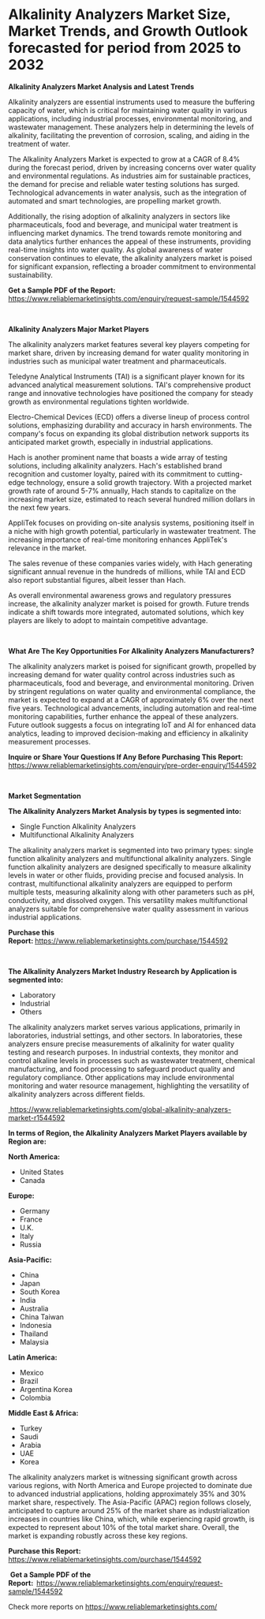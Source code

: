 <p><h1>Alkalinity Analyzers Market Size, Market Trends, and Growth Outlook forecasted for period from 2025 to 2032</h1></p><p><strong>Alkalinity Analyzers Market Analysis and Latest Trends</strong></p>
<p><p>Alkalinity analyzers are essential instruments used to measure the buffering capacity of water, which is critical for maintaining water quality in various applications, including industrial processes, environmental monitoring, and wastewater management. These analyzers help in determining the levels of alkalinity, facilitating the prevention of corrosion, scaling, and aiding in the treatment of water.</p><p>The Alkalinity Analyzers Market is expected to grow at a CAGR of 8.4% during the forecast period, driven by increasing concerns over water quality and environmental regulations. As industries aim for sustainable practices, the demand for precise and reliable water testing solutions has surged. Technological advancements in water analysis, such as the integration of automated and smart technologies, are propelling market growth. </p><p>Additionally, the rising adoption of alkalinity analyzers in sectors like pharmaceuticals, food and beverage, and municipal water treatment is influencing market dynamics. The trend towards remote monitoring and data analytics further enhances the appeal of these instruments, providing real-time insights into water quality. As global awareness of water conservation continues to elevate, the alkalinity analyzers market is poised for significant expansion, reflecting a broader commitment to environmental sustainability.</p></p>
<p><strong>Get a Sample PDF of the Report:&nbsp;</strong> <a href="https://www.reliablemarketinsights.com/enquiry/request-sample/1544592?utm_campaign=3167&utm_medium=2&utm_source=Github&utm_content=ia&utm_term=11042025&utm_id=alkalinity-analyzers">https://www.reliablemarketinsights.com/enquiry/request-sample/1544592</a></p>
<p>&nbsp;</p>
<p><strong>Alkalinity Analyzers Major Market Players</strong></p>
<p><p>The alkalinity analyzers market features several key players competing for market share, driven by increasing demand for water quality monitoring in industries such as municipal water treatment and pharmaceuticals. </p><p>Teledyne Analytical Instruments (TAI) is a significant player known for its advanced analytical measurement solutions. TAI's comprehensive product range and innovative technologies have positioned the company for steady growth as environmental regulations tighten worldwide. </p><p>Electro-Chemical Devices (ECD) offers a diverse lineup of process control solutions, emphasizing durability and accuracy in harsh environments. The company's focus on expanding its global distribution network supports its anticipated market growth, especially in industrial applications.</p><p>Hach is another prominent name that boasts a wide array of testing solutions, including alkalinity analyzers. Hach's established brand recognition and customer loyalty, paired with its commitment to cutting-edge technology, ensure a solid growth trajectory. With a projected market growth rate of around 5-7% annually, Hach stands to capitalize on the increasing market size, estimated to reach several hundred million dollars in the next few years.</p><p>AppliTek focuses on providing on-site analysis systems, positioning itself in a niche with high growth potential, particularly in wastewater treatment. The increasing importance of real-time monitoring enhances AppliTek's relevance in the market.</p><p>The sales revenue of these companies varies widely, with Hach generating significant annual revenue in the hundreds of millions, while TAI and ECD also report substantial figures, albeit lesser than Hach.</p><p>As overall environmental awareness grows and regulatory pressures increase, the alkalinity analyzer market is poised for growth. Future trends indicate a shift towards more integrated, automated solutions, which key players are likely to adopt to maintain competitive advantage.</p></p>
<p>&nbsp;</p>
<p><strong>What Are The Key Opportunities For Alkalinity Analyzers Manufacturers?</strong></p>
<p><p>The alkalinity analyzers market is poised for significant growth, propelled by increasing demand for water quality control across industries such as pharmaceuticals, food and beverage, and environmental monitoring. Driven by stringent regulations on water quality and environmental compliance, the market is expected to expand at a CAGR of approximately 6% over the next five years. Technological advancements, including automation and real-time monitoring capabilities, further enhance the appeal of these analyzers. Future outlook suggests a focus on integrating IoT and AI for enhanced data analytics, leading to improved decision-making and efficiency in alkalinity measurement processes.</p></p>
<p><strong>Inquire or Share Your Questions If Any Before Purchasing This Report:</strong> <a href="https://www.reliablemarketinsights.com/enquiry/pre-order-enquiry/1544592?utm_campaign=3167&utm_medium=2&utm_source=Github&utm_content=ia&utm_term=11042025&utm_id=alkalinity-analyzers">https://www.reliablemarketinsights.com/enquiry/pre-order-enquiry/1544592</a></p>
<p>&nbsp;</p>
<p><strong>Market Segmentation</strong></p>
<p><strong>The Alkalinity Analyzers Market Analysis by types is segmented into:</strong></p>
<p><ul><li>Single Function Alkalinity Analyzers</li><li>Multifunctional Alkalinity Analyzers</li></ul></p>
<p><p>The alkalinity analyzers market is segmented into two primary types: single function alkalinity analyzers and multifunctional alkalinity analyzers. Single function alkalinity analyzers are designed specifically to measure alkalinity levels in water or other fluids, providing precise and focused analysis. In contrast, multifunctional alkalinity analyzers are equipped to perform multiple tests, measuring alkalinity along with other parameters such as pH, conductivity, and dissolved oxygen. This versatility makes multifunctional analyzers suitable for comprehensive water quality assessment in various industrial applications.</p></p>
<p><strong>Purchase this Report:&nbsp;</strong><a href="https://www.reliablemarketinsights.com/purchase/1544592?utm_campaign=3167&utm_medium=2&utm_source=Github&utm_content=ia&utm_term=11042025&utm_id=alkalinity-analyzers">https://www.reliablemarketinsights.com/purchase/1544592</a></p>
<p>&nbsp;</p>
<p><strong>The Alkalinity Analyzers Market Industry Research by Application is segmented into:</strong></p>
<p><ul><li>Laboratory</li><li>Industrial</li><li>Others</li></ul></p>
<p><p>The alkalinity analyzers market serves various applications, primarily in laboratories, industrial settings, and other sectors. In laboratories, these analyzers ensure precise measurements of alkalinity for water quality testing and research purposes. In industrial contexts, they monitor and control alkaline levels in processes such as wastewater treatment, chemical manufacturing, and food processing to safeguard product quality and regulatory compliance. Other applications may include environmental monitoring and water resource management, highlighting the versatility of alkalinity analyzers across different fields.</p></p>
<p><a href="https://www.reliablemarketinsights.com/global-alkalinity-analyzers-market-r1544592?utm_campaign=3167&utm_medium=2&utm_source=Github&utm_content=ia&utm_term=11042025&utm_id=alkalinity-analyzers">&nbsp;https://www.reliablemarketinsights.com/global-alkalinity-analyzers-market-r1544592</a></p>
<p><strong>In terms of Region, the Alkalinity Analyzers Market Players available by Region are:</strong></p>
<p>
    <p> <strong> North America: </strong>
        <ul>
            <li>United States</li>
            <li>Canada</li>
        </ul>
        </p> 
    <p> <strong> Europe: </strong>
        <ul>
            <li>Germany</li>
            <li>France</li>
            <li>U.K.</li>
            <li>Italy</li>
            <li>Russia</li>
        </ul>
        </p> 
    <p> <strong> Asia-Pacific: </strong>
        <ul>
            <li>China</li>
            <li>Japan</li>
            <li>South Korea</li>
            <li>India</li>
            <li>Australia</li>
            <li>China Taiwan</li>
            <li>Indonesia</li>
            <li>Thailand</li>
            <li>Malaysia</li>
        </ul>
        </p> 
    <p> <strong> Latin America: </strong>
        <ul>
            <li>Mexico</li>
            <li>Brazil</li>
            <li>Argentina Korea</li>
            <li>Colombia</li>
        </ul>
        </p> 
    <p> <strong> Middle East & Africa: </strong>
        <ul>
            <li>Turkey</li>
            <li>Saudi</li>
            <li>Arabia</li>
            <li>UAE</li>
            <li>Korea</li>
        </ul>
    </p>
    </p>
<p><p>The alkalinity analyzers market is witnessing significant growth across various regions, with North America and Europe projected to dominate due to advanced industrial applications, holding approximately 35% and 30% market share, respectively. The Asia-Pacific (APAC) region follows closely, anticipated to capture around 25% of the market share as industrialization increases in countries like China, which, while experiencing rapid growth, is expected to represent about 10% of the total market share. Overall, the market is expanding robustly across these key regions.</p></p>
<p><strong>Purchase this Report: </strong><a href="https://www.reliablemarketinsights.com/purchase/1544592?utm_campaign=3167&utm_medium=2&utm_source=Github&utm_content=ia&utm_term=11042025&utm_id=alkalinity-analyzers">https://www.reliablemarketinsights.com/purchase/1544592</a></p>
<p>&nbsp;<strong>Get a Sample PDF of the Report:&nbsp;&nbsp;</strong><a href="https://www.reliablemarketinsights.com/enquiry/request-sample/1544592?utm_campaign=3167&utm_medium=2&utm_source=Github&utm_content=ia&utm_term=11042025&utm_id=alkalinity-analyzers">https://www.reliablemarketinsights.com/enquiry/request-sample/1544592</a></p>
<p><strong></strong></p>
<p>Check more reports on <a href="https://www.reliablemarketinsights.com/?utm_campaign=3167&utm_medium=2&utm_source=Github&utm_content=ia&utm_term=11042025&utm_id=alkalinity-analyzers">https://www.reliablemarketinsights.com/</a></p>